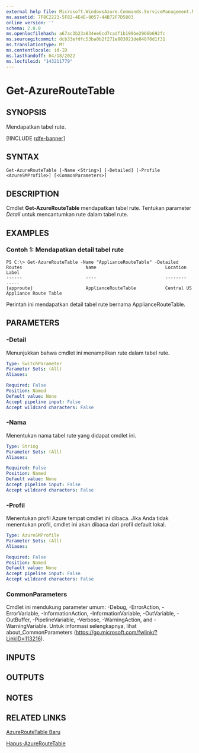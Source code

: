 ```yaml
---
external help file: Microsoft.WindowsAzure.Commands.ServiceManagement.Network.dll-Help.xml
ms.assetid: 7F8C2223-5F82-4E4E-8057-44B72F7D5803
online version: ''
schema: 2.0.0
ms.openlocfilehash: a67ac3b23a834ee6cd7cadf1b199be2966b692fc
ms.sourcegitcommit: dcb33efdfc53ba0b2f271e883021de84878d1f31
ms.translationtype: MT
ms.contentlocale: id-ID
ms.lasthandoff: 04/18/2022
ms.locfileid: "143211779"
---
```

# Get-AzureRouteTable

## SYNOPSIS
Mendapatkan tabel rute.

[!INCLUDE [rdfe-banner](../../includes/rdfe-banner.md)]

## SYNTAX

```
Get-AzureRouteTable [-Name <String>] [-Detailed] [-Profile <AzureSMProfile>] [<CommonParameters>]
```

## DESCRIPTION
Cmdlet **Get-AzureRouteTable** mendapatkan tabel rute.
Tentukan parameter *Detail* untuk mencantumkan rute dalam tabel rute.

## EXAMPLES

### Contoh 1: Mendapatkan detail tabel rute
```
PS C:\> Get-AzureRouteTable -Name "ApplianceRouteTable" -Detailed
Routes                        Name                          Location                      Label
------                        ----                          --------                      -----
{approute}                    ApplianceRouteTable           Central US                    Appliance Route Table
```

Perintah ini mendapatkan detail tabel rute bernama ApplianceRouteTable.

## PARAMETERS

### -Detail
Menunjukkan bahwa cmdlet ini menampilkan rute dalam tabel rute.

```yaml
Type: SwitchParameter
Parameter Sets: (All)
Aliases: 

Required: False
Position: Named
Default value: None
Accept pipeline input: False
Accept wildcard characters: False
```

### -Nama
Menentukan nama tabel rute yang didapat cmdlet ini.

```yaml
Type: String
Parameter Sets: (All)
Aliases: 

Required: False
Position: Named
Default value: None
Accept pipeline input: False
Accept wildcard characters: False
```

### -Profil
Menentukan profil Azure tempat cmdlet ini dibaca. Jika Anda tidak menentukan profil, cmdlet ini akan dibaca dari profil default lokal.

```yaml
Type: AzureSMProfile
Parameter Sets: (All)
Aliases: 

Required: False
Position: Named
Default value: None
Accept pipeline input: False
Accept wildcard characters: False
```

### CommonParameters
Cmdlet ini mendukung parameter umum: -Debug, -ErrorAction, -ErrorVariable, -InformationAction, -InformationVariable, -OutVariable, -OutBuffer, -PipelineVariable, -Verbose, -WarningAction, and -WarningVariable. Untuk informasi selengkapnya, lihat about_CommonParameters (https://go.microsoft.com/fwlink/?LinkID=113216).

## INPUTS

## OUTPUTS

## NOTES

## RELATED LINKS

[AzureRouteTable Baru](./New-AzureRouteTable.md)

[Hapus-AzureRouteTable](./Remove-AzureRouteTable.md)


